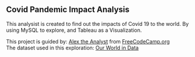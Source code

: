 ## Covid Pandemic Impact Analysis
This analysist is created to find out the impacts of Covid 19 to the world. By using MySQL to explore, and Tableau as a Visualization.

This project is guided by: [Alex the Analyst](https://www.youtube.com/channel/UC7cs8q-gJRlGwj4A8OmCmXg) from [FreeCodeCamp.org](https://www.youtube.com/watch?v=PSNXoAs2FtQ&t=3h33m48s) <br>
The dataset used in this exploration: [Our World in Data](https://ourworldindata.org/coronavirus)
